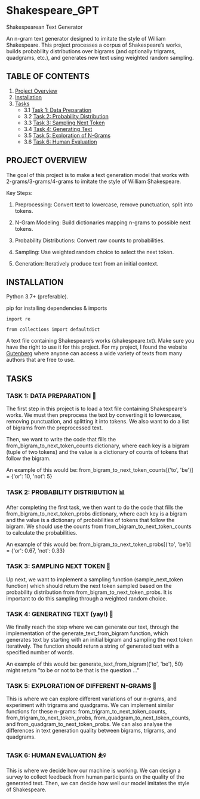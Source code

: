 # Shakespeare_GPT 
Shakespearean Text Generator

An n-gram text generator designed to imitate the style of William Shakespeare. This project processes a corpus of Shakespeare’s works, builds probability distributions over bigrams (and optionally trigrams, quadgrams, etc.), and generates new text using weighted random sampling.

## TABLE OF CONTENTS 
1. [Project Overview](#project-overview)
2. [Installation](#installation)
3. [Tasks](#tasks)
   - 3.1 [Task 1: Data Preparation](#task-1-data-preparation-📝)
   - 3.2 [Task 2: Probability Distribution](#task-2-probability-distribution-📊)
   - 3.3 [Task 3: Sampling Next Token](#task-3-sampling-next-token-🎯)
   - 3.4 [Task 4: Generating Text](#task-4-generating-text-yay-🪩)
   - 3.5 [Task 5: Exploration of N-Grams](#task-5-exploration-of-different-n-grams-🚂)
   - 3.6 [Task 6: Human Evaluation](#task-6-human-evaluation-⛹️‍♀️)


## PROJECT OVERVIEW
The goal of this project is to make a text generation model that works with 2-grams/3-grams/4-grams to imitate the style of William Shakespeare. 

Key Steps:

1. Preprocessing: Convert text to lowercase, remove punctuation, split into tokens.

2. N-Gram Modeling: Build dictionaries mapping n-grams to possible next tokens.

3. Probability Distributions: Convert raw counts to probabilities.

4. Sampling: Use weighted random choice to select the next token.

5. Generation: Iteratively produce text from an initial context.

## INSTALLATION
Python 3.7+ (preferable).

pip for installing dependencies & imports

   `import re`

   `from collections import defaultdict`

A text file containing Shakespeare’s works (shakespeare.txt). Make sure you have the right to use it for this project. For my project, I found the website [Gutenberg](#https://www.gutenberg.org/) where anyone can access a wide variety of texts from many authors that are free to use.

## TASKS
### TASK 1: DATA PREPARATION 📝
The first step in this project is to load a text file containing Shakespeare's works. We must then preprocess the text by converting it to lowercase, removing punctuation, and splitting it into tokens. We also want to do a list of bigrams from the preprocessed text.

Then, we want to write the code that fills the from_bigram_to_next_token_counts dictionary, where each key is a bigram (tuple of two tokens) and the value is a dictionary of counts of tokens that follow the bigram. 

An example of this would be: from_bigram_to_next_token_counts[('to', 'be')] = {'or': 10, 'not': 5}

### TASK 2: PROBABILITY DISTRIBUTION 📊
After completing the first task, we then want to do the code that fills the from_bigram_to_next_token_probs dictionary, where each key is a bigram and the value is a dictionary of probabilities of tokens that follow the bigram. We should use the counts from from_bigram_to_next_token_counts to calculate the probabilities. 

An example of this would be: from_bigram_to_next_token_probs[('to', 'be')] = {'or': 0.67, 'not': 0.33}

### TASK 3: SAMPLING NEXT TOKEN 🎯
Up next, we want to implement a sampling function (sample_next_token function) which should return the next token sampled based on the probability distribution from from_bigram_to_next_token_probs. It is important to do this sampling through a weighted random choice.

### TASK 4: GENERATING TEXT (yay!) 🪩
We finally reach the step where we can generate our text, through the implementation of the generate_text_from_bigram function, which generates text by starting with an initial bigram and sampling the next token iteratively. The function should return a string of generated text with a specified number of words. 

An example of this would be: generate_text_from_bigram(('to', 'be'), 50) might return "to be or not to be that is the question ..."

### TASK 5: EXPLORATION OF DIFFERENT N-GRAMS 🚂 
This is where we can explore different variations of our n-grams, and experiment with trigrams and quadgrams. We can 
implement similar functions for these n-grams: from_trigram_to_next_token_counts, from_trigram_to_next_token_probs, from_quadgram_to_next_token_counts, and from_quadgram_to_next_token_probs. We can also analyse the differences in text generation quality between bigrams, trigrams, and quadgrams.

### TASK 6: HUMAN EVALUATION ⛹️‍♀️
This is where we decide how our machine is working. We can design a survey to collect feedback from human participants on the quality of the generated text. Then, we can decide how well our model imitates the style of Shakespeare.

